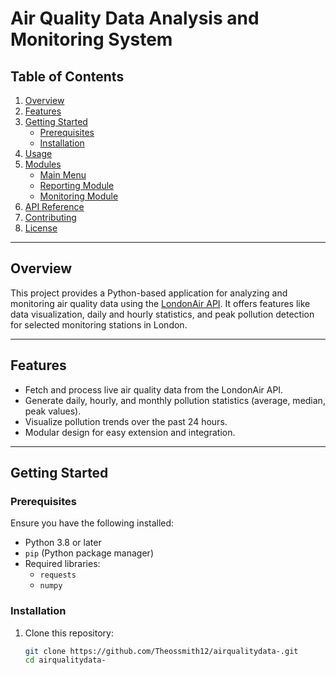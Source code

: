 # Air Quality Data Analysis and Monitoring System

## Table of Contents
1. [Overview](#overview)
2. [Features](#features)
3. [Getting Started](#getting-started)
   - [Prerequisites](#prerequisites)
   - [Installation](#installation)
4. [Usage](#usage)
5. [Modules](#modules)
   - [Main Menu](#main-menu)
   - [Reporting Module](#reporting-module)
   - [Monitoring Module](#monitoring-module)
6. [API Reference](#api-reference)
7. [Contributing](#contributing)
8. [License](#license)

---

## Overview

This project provides a Python-based application for analyzing and monitoring air quality data using the [LondonAir API](http://api.erg.ic.ac.uk/AirQuality/help). It offers features like data visualization, daily and hourly statistics, and peak pollution detection for selected monitoring stations in London.

---

## Features

- Fetch and process live air quality data from the LondonAir API.
- Generate daily, hourly, and monthly pollution statistics (average, median, peak values).
- Visualize pollution trends over the past 24 hours.
- Modular design for easy extension and integration.

---

## Getting Started

### Prerequisites

Ensure you have the following installed:
- Python 3.8 or later
- `pip` (Python package manager)
- Required libraries:
  - `requests`
  - `numpy`

### Installation

1. Clone this repository:
   ```bash
   git clone https://github.com/Theossmith12/airqualitydata-.git
   cd airqualitydata-
